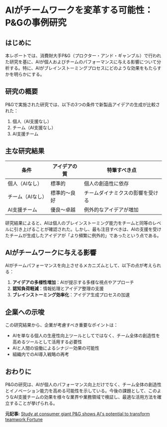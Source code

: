 # AIがチームワークを変革する可能性：P&Gの事例研究

## はじめに

本レポートでは、消費財大手P&G（プロクター・アンド・ギャンブル）で行われた研究を基に、AIが個人およびチームのパフォーマンスに与える影響について分析する。特に、AIがブレインストーミングプロセスにどのような効果をもたらすかを明らかにする。

## 研究の概要

P&Gで実施された研究では、以下の3つの条件で新製品アイデアの生成が比較された：

1. 個人（AI支援なし）
2. チーム（AI支援なし）
3. AI支援チーム

## 主な研究結果

| 条件 | アイデアの質 | 特筆すべき点 |
|------|------------|------------|
| 個人（AIなし） | 標準的 | 個人の創造性に依存 |
| チーム（AIなし） | 標準的～良好 | チームダイナミクスの影響を受ける |
| AI支援チーム | 優良～卓越 | 例外的なアイデアが増加 |

研究結果によると、AIは個人のブレインストーミング能力をチームと同等のレベルに引き上げることが確認された。しかし、最も注目すべきは、AIの支援を受けたチームが生成したアイデアが「より頻繁に例外的」であったという点である。

## AIがチームワークに与える影響

AIがチームパフォーマンスを向上させるメカニズムとして、以下の点が考えられる：

1. **アイデアの多様性増加**：AIが提示する多様な視点やアプローチ
2. **認知負荷軽減**：情報処理とアイデア整理の支援
3. **ブレインストーミング効率化**：アイデア生成プロセスの加速

## 企業への示唆

この研究結果から、企業が考慮すべき重要なポイントは：

- AIを単なる個人の生産性向上ツールとしてではなく、チーム全体の創造性を高めるツールとして活用する必要性
- AIと人間の協働によるシナジー効果の可能性
- 組織内でのAI導入戦略の再考

## おわりに

P&Gの研究は、AIが個人のパフォーマンス向上だけでなく、チーム全体の創造性とイノベーション能力を高める可能性を示している。今後の課題として、このようなAI支援チームの効果を様々な業界や業務領域で検証し、最適な活用方法を確立することが挙げられる。

**元記事:** [Study at consumer giant P&G shows AI's potential to transform teamwork Fortune](https://fortune.com/2025/03/25/ai-teamwork-study-collaboration-mollick-procter-gamble/)